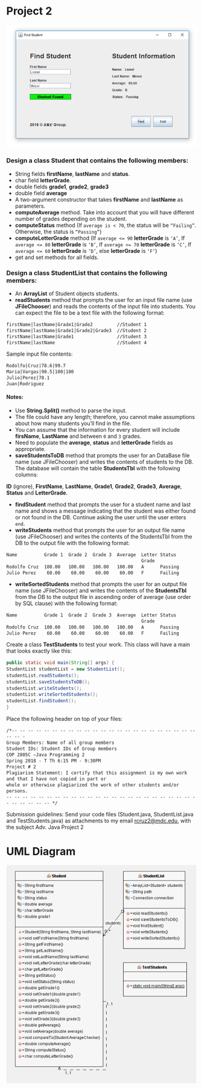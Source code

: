 # Project 2

![Screen Shot of Find Students](Files/find-student.png)

### Design a class **Student** that contains the following members:

- String fields **firstName**, **lastName** and **status**.
- char field **letterGrade**.
- double fields **grade1**, **grade2**, **grade3**
- double field **average**
- A two-argument constructor that takes **firstName** and **lastName** as parameters.
- **computeAverage** method. Take into account that you will have different number of grades
depending on the student.
- **computeStatus** method (If `average is < 70`, the status will be `“Failing”`. Otherwise, the status is
`“Passing”`)
- **computeLetterGrade** method (If `average <= 90` **letterGrade** is `‘A’`, If `average <= 80` **letterGrade**
is `‘B’`, If `average <= 70` **letterGrade** is `‘C’`, If `average <= 60` **letterGrade** is `‘D’`, else **letterGrade** is
`‘F’`)
- get and set methods for all fields.


### Design a class StudentList that contains the following members:

- An **ArrayList** of Student objects students.
- **readStudents** method that prompts the user for an input file name (use **JFileChooser**) and reads
the contents of the input file into students. You can expect the file to be a text file with the
following format:

```
firstName|lastName|Grade1|Grade2         //Student 1
firstName|lastName|Grade1|Grade2|Grade3  //Student 2
firstName|lastName|Grade1                //Student 3
firstName|lastName                       //Student 4
```


Sample input file contents:

```
Rodolfo|Cruz|78.6|99.7
Maria|Vargas|90.5|100|100
Julio|Perez|78.1
Juan|Rodriguez
```

#### Notes:

- Use **String.Split()** method to parse the input.
- The file could have any length; therefore, you cannot make assumptions about how many
students you’ll find in the file.
- You can assume that the information for every student will include **firsName**, **LastName**
and between `0` and `3` grades.
- Need to populate the **average**, **status** and **letterGrade** fields as appropriate.
- **saveStudentsToDB** method that prompts the user for an DataBase file name (use JFileChooser)
and writes the contents of students to the DB. The database will contain the table **StudentsTbl**
with the following columns: 

**ID** (ignore), **FirstName**, **LastName**, **Grade1**, **Grade2**, **Grade3**, **Average**, **Status** and **LetterGrade**.
- **findStudent** method that prompts the user for a student name and last name and shows a message
indicating that the student was either found or not found in the DB. Continue asking the user until
the user enters `end`.
- **writeStudents** method that prompts the user for an output file name (use JFileChooser) and writes
the contents of the StudentsTbl from the DB to the output file with the following format:

```
Name          Grade 1  Grade 2  Grade 3  Average  Letter Status
                                                  Grade
Rodolfo Cruz  100.00   100.00   100.00   100.00   A      Passing
Julio Perez    60.00    60.00    60.00    60.00   F      Failing
```

- **writeSortedStudents** method that prompts the user for an output file name (use JFileChooser) and
writes the contents of the **StudentsTbl** from the DB to the output file in ascending order of
average (use order by SQL clause) with the following format:

```
Name          Grade 1  Grade 2  Grade 3  Average  Letter Status
                                                  Grade
Rodolfo Cruz  100.00   100.00   100.00   100.00   A      Passing
Julio Perez    60.00    60.00    60.00    60.00   F      Failing
```

Create a class **TestStudents** to test your work. This class will have a main that looks exactly like
this:

```java
public static void main(String[] args) {
StudentList studentList = new StudentList();
studentList.readStudents();
studentList.saveStudentsToDB();
studentList.writeStudents();
studentList.writeSortedStudents();
studentList.findStudent();
}
```


Place the following header on top of your files:

```
/*-- -- -- -- -- -- -- -- -- -- -- -- -- -- -- -- -- -- -- -- -- -- -- -- -- -
Group Members: Name of all group members
Student IDs: Student IDs of Group members
COP 2805C –Java Programming 2
Spring 2018 - T Th 6:15 PM - 9:30PM
Project # 2
Plagiarism Statement: I certify that this assignment is my own work and that I have not copied in part or
whole or otherwise plagiarized the work of other students and/or persons.
-- -- -- -- -- -- -- -- -- -- -- -- -- -- -- -- -- -- -- -- -- -- -- -- -- -- -- -- -- */
```

Submission guidelines: Send your code files (Student.java, StudentList.java and TestStudents.java)
as attachments to my email rcruz2@mdc.edu, with the subject Adv. Java Project 2


# UML Diagram

![Screen Shot of Find Students](Files/uml.png)

